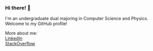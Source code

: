 ### Hi there! 👋

<!--
**nikhilkmr300/nikhilkmr300** is a ✨ _special_ ✨ repository because its `README.md` (this file) appears on your GitHub profile.

Here are some ideas to get you started:

- 🔭 I’m currently working on ...
- 🌱 I’m currently learning ...
- 👯 I’m looking to collaborate on ...
- 🤔 I’m looking for help with ...
- 💬 Ask me about ...
- 📫 How to reach me: ...
- 😄 Pronouns: ...
- ⚡ Fun fact: ...
-->

I'm an undergraduate dual majoring in Computer Science and Physics. Welcome to my GitHub profile!

More about me:  
[LinkedIn](https://www.linkedin.com/in/nikhil-kumar-profile/)  
[StackOverflow](https://stackoverflow.com/users/13945013/nikhil-kumar?tab=profile)
